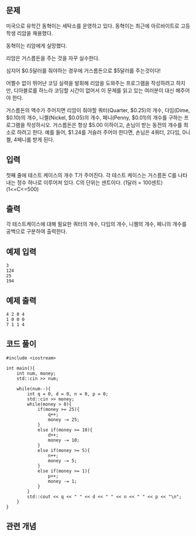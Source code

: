 ## 문제 
미국으로 유학간 동혁이는 세탁소를 운영하고 있다. 동혁이는 최근에 아르바이트로 고등학생 리암을 채용했다.

동혁이는 리암에게 실망했다.

리암은 거스름돈을 주는 것을 자꾸 실수한다.

심지어 $0.5달러를 줘야하는 경우에 거스름돈으로 $5달러를 주는것이다!

어쩔수 없이 뛰어난 코딩 실력을 발휘해 리암을 도와주는 프로그램을 작성하려고 하지만, 디아블로를 하느라 코딩할 시간이 없어서 이 문제를 읽고 있는 여러분이 대신 해주어야 한다.

거스름돈의 액수가 주어지면 리암이 줘야할 쿼터(Quarter, $0.25)의 개수, 다임(Dime, $0.10)의 개수, 니켈(Nickel, $0.05)의 개수, 페니(Penny, $0.01)의 개수를 구하는 프로그램을 작성하시오. 거스름돈은 항상 $5.00 이하이고, 손님이 받는 동전의 개수를 최소로 하려고 한다. 예를 들어, $1.24를 거슬러 주어야 한다면, 손님은 4쿼터, 2다임, 0니켈, 4페니를 받게 된다.
## 입력
첫째 줄에 테스트 케이스의 개수 T가 주어진다. 각 테스트 케이스는 거스름돈 C를 나타내는 정수 하나로 이루어져 있다. C의 단위는 센트이다. (1달러 = 100센트) (1<=C<=500)
## 출력 
각 테스트케이스에 대해 필요한 쿼터의 개수, 다임의 개수, 니켈의 개수, 페니의 개수를 공백으로 구분하여 출력한다.


## 예제 입력 
```
3
124
25
194
```

## 예제 출력  
```
4 2 0 4
1 0 0 0
7 1 1 4
```
## 코드 풀이
```
#include <iostream>

int main(){
    int num, money;
    std::cin >> num;
    
    while(num--){
        int q = 0, d = 0, n = 0, p = 0;
        std::cin >> money;
        while(money > 0){
            if(money >= 25){
                q++;
                money -= 25;
            }
            else if(money >= 10){
                d++;
                money -= 10;
            }
            else if(money >= 5){
                n++;
                money -= 5;
            }
            else if(money >= 1){
                p++;
                money -= 1;
            }
        }
        std::cout << q << " " << d << " " << n << " " << p << "\n";
    }
}
```
## 관련 개념
